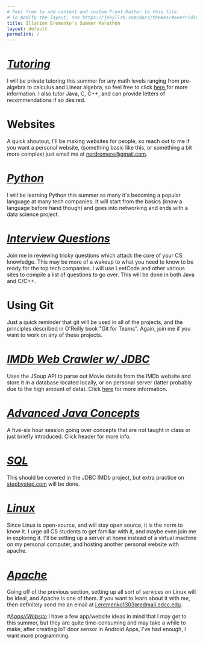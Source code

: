 ```yaml
---
# Feel free to add content and custom Front Matter to this file.
# To modify the layout, see https://jekyllrb.com/docs/themes/#overriding-theme-defaults
title: Illarion Eremenko's Summer Marathon
layout: default
permalink: /
---
```


# [_Tutoring_](./tutoring)
I will be private tutoring this summer for any math levels ranging from pre-algebra
to calculus and Linear algebra, so feel free to click <a href="./tutoring">here </a>
for more information. I also tutor Java, C, C++, and can provide letters of
recommendations if so desired.

# Websites
A quick shoutout, I'll be making websites for people, so reach out to me
if you want a personal website, (something basic like this, or something a bit
more complex) just email me at nerdromere@gmail.com.

# [_Python_](./python)
I will be learning Python this summer as many it's becoming a popular language
at many tech companies. It will start from the basics (know a language before
hand though) and goes into networking and ends with a data science project.

# [_Interview Questions_](./interview-questions)
Join me in reviewing tricky questions which attack the core of your CS knowledge.
This may be more of a wakeup to what you need to know to be ready for the top
tech companies. I will use LeetCode and other various sites to compile a list of
questions to go over. This will be done in both Java and C/C++.

# Using Git
Just a quick reminder that git will be used in all of the projects, and the principles
described in O'Reilly book "Git for Teams". Again, join me if you want to work on
any of these projects.

# [_IMDb Web Crawler w/ JDBC_](./imdb-jdbc)
Uses the JSoup API to parse out Movie details from the IMDb website and  store it
in a database located locally, or on personal server (latter probably due to the
high amount of data). Click [here](./imdb-jdbc) for more information.

# [_Advanced Java Concepts_](./java-concepts)
A five-six hour session going over concepts that are not taught in class or just
briefly introduced. Click header for more info.

# [_SQL_](./sql)
This should be covered in the JDBC IMDb project, but extra practice on
[stepbystep.com](stepbystep.com) will be done.

# [_Linux_](./linux)
Since Linux is open-source, and will stay open source, it is the norm to know
it. I urge all CS students to get familiar with it, and maybe even join me in
exploring it. I'll be setting up a server at home instead of a virtual machine
on my personal computer, and hosting another personal website with apache.

# [_Apache_](./apache)
Going off of the previous section, setting up all sort of services on Linux will
be ideal, and Apache is one of them. If you want to learn about it with me,
then definitely send me an email at i.eremenko1303@edmail.edcc.edu.

#[_Apps//Website_](./apps-websites)
I have a few app/website ideas in mind that I may get to this summer, but they
are quite time-consuming and may take a while to make; after creating IoT door
sensor in Android Apps, I've had enough, I want more programming.
